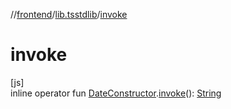 //[frontend](../../index.md)/[lib.tsstdlib](index.md)/[invoke](invoke.md)

# invoke

[js]\
inline operator fun [DateConstructor](-date-constructor/index.md).[invoke](invoke.md)(): [String](https://kotlinlang.org/api/latest/jvm/stdlib/kotlin/-string/index.html)
